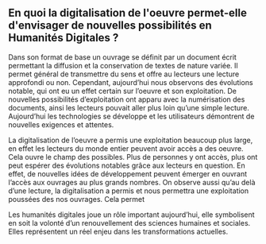 
## En quoi la digitalisation de l'oeuvre permet-elle d'envisager de nouvelles possibilités en Humanités Digitales ?

Dans son format de base un ouvrage se définit par un document écrit permettant la diffusion et la conservation de textes de nature variée. Il permet général de transmettre du sens et offre au lecteurs une lecture approfondi ou non. Cependant, aujourd’hui nous observons des évolutions notable, qui ont eu un effet certain sur l’oeuvre et son exploitation. De nouvelles possibilités d’exploitation ont apparu avec la numérisation des documents, ainsi les lecteurs pouvait aller plus loin qu’une simple lecture. Aujourd’hui les technologies se développe et les utilisateurs démontrent de nouvelles exigences et attentes. 

La digitalisation de l’oeuvre a permis une exploitation beaucoup plus large, en effet les lecteurs du monde entier peuvent avoir accès a des oeuvre. Cela ouvre le champ des possibles. Plus de personnes y ont accès, plus ont peut espérer des évolutions notables grâce aux lecteurs en question. En effet, de nouvelles idées de développement peuvent émerger en ouvrant l’accès aux ouvrages au plus grands nombres. 
On observe aussi qu’au delà d’une lecture, la digitalisation a permis et nous permettra une exploitation poussées des nos ouvrages. Cela permet 

Les humanités digitales joue un rôle important aujourd’hui, elle symbolisent en soit la volonté d’un renouvellement des sciences humaines et sociales. Elles représentent un réel enjeu dans les transformations actuelles. 

